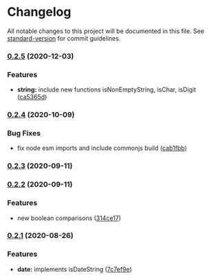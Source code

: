 # Changelog

All notable changes to this project will be documented in this file. See [standard-version](https://github.com/conventional-changelog/standard-version) for commit guidelines.

### [0.2.5](https://github.com/assisrafael/js-var-type/compare/v0.2.4...v0.2.5) (2020-12-03)


### Features

* **string:** include new functions isNonEmptyString, isChar, isDigit ([ca5365d](https://github.com/assisrafael/js-var-type/commit/ca5365df98202b5c70a48a894e7e0b205ca34108))

### [0.2.4](https://github.com/assisrafael/js-var-type/compare/v0.2.3...v0.2.4) (2020-10-09)


### Bug Fixes

* fix node esm imports and include commonjs build ([cab1fbb](https://github.com/assisrafael/js-var-type/commit/cab1fbbc9155bebc640a4597822d39357e4a391f))

### [0.2.3](https://github.com/assisrafael/js-var-type/compare/v0.2.2...v0.2.3) (2020-09-11)

### [0.2.2](https://github.com/assisrafael/js-var-type/compare/v0.2.1...v0.2.2) (2020-09-11)


### Features

* new boolean comparisons ([314ce17](https://github.com/assisrafael/js-var-type/commit/314ce1794b3677df2ca768ef79cd24ea4c06a6ee))

### [0.2.1](https://github.com/assisrafael/js-var-type/compare/v0.2.0...v0.2.1) (2020-08-26)


### Features

* **date:** implements isDateString ([7c7ef9e](https://github.com/assisrafael/js-var-type/commit/7c7ef9e1252fbb1e29faf3840dcdfbb98d03bfd0))

